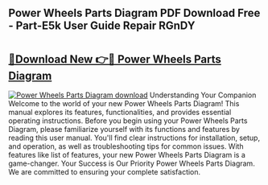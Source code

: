 ## Power Wheels Parts Diagram PDF Download Free - Part-E5k User Guide Repair RGnDY

# <h2><a href="http://dfk0mpo.blite.top/?on=Power+Wheels+Parts+Diagram">🔗Download New 👉🔴 Power Wheels Parts Diagram</a></h2>

[![Power Wheels Parts Diagram download](https://i.imgur.com/lujVjoI.png)](http://dfk0mpo.blite.top/?on=Power+Wheels+Parts+Diagram)
Understanding Your Companion Welcome to the world of your new Power Wheels Parts Diagram! This manual explores its features, functionalities, and provides essential operating instructions. Before you begin using your Power Wheels Parts Diagram, please familiarize yourself with its functions and features by reading this user manual. You'll find clear instructions for installation, setup, and operation, as well as troubleshooting tips for common issues. With features like list of features, your new Power Wheels Parts Diagram is a game-changer. Your Success is Our Priority Power Wheels Parts Diagram. We are committed to ensuring your complete satisfaction.
